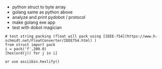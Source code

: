 * python struct to byte array
* golang same as python above
* analyze and print pydobot / protocol
* make golang exe app
* test with dobot magician

``` pyhthon
# test string packing (float will pack using [IEEE-754](https://www.h-schmidt.net/FloatConverter/IEEE754.html) )
from struct import pack
i = pack('f',200.0)
[hex(ord(j)) for j in i]

or use asciibin.hexlify()

```

